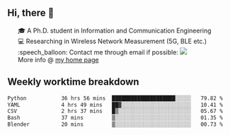 <h2 > Hi, there 👋 </h3>

<div >
 <ul>
 🎓 A Ph.D. student in Information and Communication Engineering <br>
 💻 Researching in Wireless Network Measurement (5G, BLE etc.)<br>
 :speech_balloon: Contact me through email if possible: <a href="mailto:ethanjia@sjtu.edu.cn"><img src="https://img.shields.io/badge/-ethanjia@sjtu.edu.cn-c14438?style=plastic&logo=Gmail&logoColor=white&link=mailto:mailto:ethanjia@sjtu.edu.cn"></a> <br>
  More info @ <a href="https://haifengjia.github.io">my home page</a>
 </ul>
</div>

<h2 >
Weekly worktime breakdown
</h1>


<!--START_SECTION:waka-->

```txt
Python           36 hrs 56 mins  ████████████████████░░░░░   79.82 %
YAML             4 hrs 49 mins   ██▓░░░░░░░░░░░░░░░░░░░░░░   10.41 %
CSV              2 hrs 37 mins   █▒░░░░░░░░░░░░░░░░░░░░░░░   05.67 %
Bash             37 mins         ▒░░░░░░░░░░░░░░░░░░░░░░░░   01.35 %
Blender          20 mins         ▒░░░░░░░░░░░░░░░░░░░░░░░░   00.73 %
```

<!--END_SECTION:waka-->



